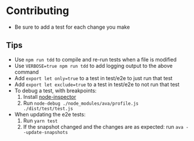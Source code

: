 # Contributing

- Be sure to add a test for each change you make

## Tips

- Use `npm run tdd` to compile and re-run tests when a file is modified
- Use `VERBOSE=true npm run tdd` to add logging output to the above command
- Add `export let only=true` to a test in test/e2e to just run that test
- Add `export let exclude=true` to a test in test/e2e to not run that test
- To debug a test, with breakpoints:
  1. Install [node-inspector](https://www.npmjs.com/package/node-inspector)
  2. Run `node-debug ./node_modules/ava/profile.js ./dist/test/test.js`
- When updating the e2e tests:
  1. Run `yarn test`
  2. If the snapshot changed and the changes are as expected: run `ava --update-snapshots`
